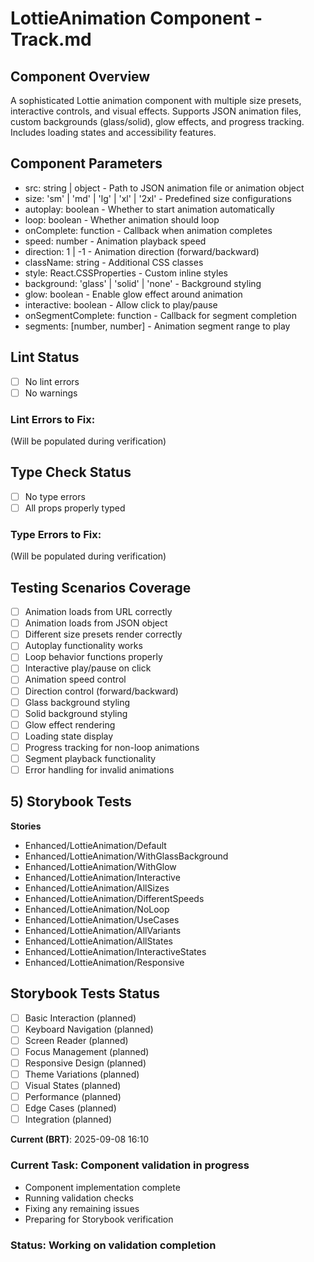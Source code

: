 # LottieAnimation Component - Track.md

## Component Overview

A sophisticated Lottie animation component with multiple size presets, interactive controls, and visual effects. Supports JSON animation files, custom backgrounds (glass/solid), glow effects, and progress tracking. Includes loading states and accessibility features.

## Component Parameters

- src: string | object - Path to JSON animation file or animation object
- size: 'sm' | 'md' | 'lg' | 'xl' | '2xl' - Predefined size configurations
- autoplay: boolean - Whether to start animation automatically
- loop: boolean - Whether animation should loop
- onComplete: function - Callback when animation completes
- speed: number - Animation playback speed
- direction: 1 | -1 - Animation direction (forward/backward)
- className: string - Additional CSS classes
- style: React.CSSProperties - Custom inline styles
- background: 'glass' | 'solid' | 'none' - Background styling
- glow: boolean - Enable glow effect around animation
- interactive: boolean - Allow click to play/pause
- onSegmentComplete: function - Callback for segment completion
- segments: [number, number] - Animation segment range to play

## Lint Status

- [ ] No lint errors
- [ ] No warnings

### Lint Errors to Fix:

(Will be populated during verification)

## Type Check Status

- [ ] No type errors
- [ ] All props properly typed

### Type Errors to Fix:

(Will be populated during verification)

## Testing Scenarios Coverage

- [ ] Animation loads from URL correctly
- [ ] Animation loads from JSON object
- [ ] Different size presets render correctly
- [ ] Autoplay functionality works
- [ ] Loop behavior functions properly
- [ ] Interactive play/pause on click
- [ ] Animation speed control
- [ ] Direction control (forward/backward)
- [ ] Glass background styling
- [ ] Solid background styling
- [ ] Glow effect rendering
- [ ] Loading state display
- [ ] Progress tracking for non-loop animations
- [ ] Segment playback functionality
- [ ] Error handling for invalid animations

## 5) Storybook Tests

**Stories**

- Enhanced/LottieAnimation/Default
- Enhanced/LottieAnimation/WithGlassBackground
- Enhanced/LottieAnimation/WithGlow
- Enhanced/LottieAnimation/Interactive
- Enhanced/LottieAnimation/AllSizes
- Enhanced/LottieAnimation/DifferentSpeeds
- Enhanced/LottieAnimation/NoLoop
- Enhanced/LottieAnimation/UseCases
- Enhanced/LottieAnimation/AllVariants
- Enhanced/LottieAnimation/AllStates
- Enhanced/LottieAnimation/InteractiveStates
- Enhanced/LottieAnimation/Responsive

## Storybook Tests Status

- [ ] Basic Interaction (planned)
- [ ] Keyboard Navigation (planned)
- [ ] Screen Reader (planned)
- [ ] Focus Management (planned)
- [ ] Responsive Design (planned)
- [ ] Theme Variations (planned)
- [ ] Visual States (planned)
- [ ] Performance (planned)
- [ ] Edge Cases (planned)
- [ ] Integration (planned)

**Current (BRT)**: 2025-09-08 16:10

### Current Task: Component validation in progress

- Component implementation complete
- Running validation checks
- Fixing any remaining issues
- Preparing for Storybook verification

### Status: Working on validation completion
